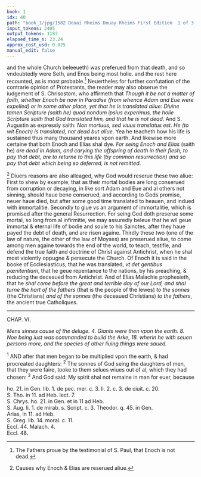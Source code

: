 ```yaml
---
book: 1
idx: 40
path: "book_1/jpg/1582 Douai Rheims Douay Rheims First Edition  1 of 3 1609 Old Testament.pdf-40.jpg"
input_tokens: 2405
output_tokens: 1183
elapsed_time_s: 23.24
approx_cost_usd: 0.025
manual_edit: false
---
```

and the whole Church beleeueth) was preferued from that death, and so vndoubtedly were Seth, and Enos being most holie. and the rest here recounted, as is most probable.[^1] Neuertheles for further confutation of the contrarie opinion of Protestants, the reader may also obserue the iudgement of S. Chrisostom, who affirmeth that *Though it be not a matter of faith, whether Enoch be now in Paradise (from whence Adam and Eue were expelled) or in some other place, yet that he is translated aliue: Diuine tamen Scripture (saith he) quod nondum ipsius experimus, the holie Scripture saith that God translated him, and that he is not dead*. And S. Augustin as expressly saith: *Non mortuus, sed viuus translatus est. He (to wit Enoch) is translated, not dead but aliue*. Yea he teacheth how his life is sustained thus many thousand yeares vpon earth. And likewise more certaine that both Enoch and Elias shal dye. *For seing Enoch and Elias* (saith he) *are dead in Adam, and carying the offspring of death in their flesh, to pay that debt, are to returne to this life (by common resurrection) and so pay that debt which being so deferred, is not remitted*.

[^2] Diuers reasons are also alleaged, why God would reserue these two aliue: First to shew by example, that as their mortal bodies are long conserued from corruption or decaying, in like sort Adam and Eue and al others not sinning, should haue bene conserued, and according to Gods promise, neuer haue died, but after some good time translated to heauen, and indued with immortalitie. Secondly to giue vs an argument of immortalitie, which is promised after the general Resurrection. For seing God doth preserue some mortal, so long from al infirmitie, we may assuredly beleue that he wil geue immortal & eternal life of bodie and soule to his Sainctes, after they haue payed the debt of death, and are risen againe. Thirdly these two (one of the law of nature, the other of the law of Moyses) are preserued aliue, to come among men againe towards the end of the world, to teach, testifie, and defend the true faith and doctrine of Christ against Antichrist, when he shal most violently oppugne & persecute the Church. Of Enoch it is said in the booke of Ecclesiasticus, that he was translated, *vt det gentibus pœnitentiam*, that he geue repentance to the nations, by his preaching, & reducing the deceaued from Antichrist. And of Elias Malachie prophesieth, that he *shal come before the great and terrible day of our Lord, and shal turne the hart of the fathers* (that is the people of the Iewes) *to the sonnes* (the Christians) *and of the sonnes* (the deceaued Christians) *to the fathers*, the ancient true Catholiques.

---

CHAP. VI.

*Mens sinnes cause of the deluge. 4. Giants were then vpon the earth. 8. Noe being iust was commanded to build the Arke, 18. wherin he with seuen persons more, and the species of other liuing things were saued.*

<sup>1</sup> AND after that men began to be multiplied vpon the earth, & had procreated daughters: <sup>2</sup> The sonnes of God seing the daughters of men, that they were faire, tooke to them selues wiues out of al, which they had chosen: <sup>3</sup> And God said: My spirit shal not remaine in man for euer, because

[^1]: The Fathers proue by the testimonial of S. Paul, that Enoch is not dead.

[^2]: Causes why Enoch & Elias are reserued aliue.

<aside>ho. 21. in Gen. lib. 1. de pec. mer. c. 3. li. 2. c. 3. de ciuit. c. 20.</aside>

<aside>S. Tho. in 11. ad Heb. lect. 7.</aside>

<aside>S. Chrys. ho. 21. in Gen. et in 11 ad Heb.</aside>

<aside>S. Aug. li. 1. de mirab. s. Script. c. 3. Theodor. q. 45. in Gen.</aside>

<aside>Arias, in 11. ad Heb.</aside>

<aside>S. Greg. lib. 14. moral. c. 11.</aside>

<aside>Eccl. 44. Malach. 4.</aside>

<aside>Eccl. 48.</aside>